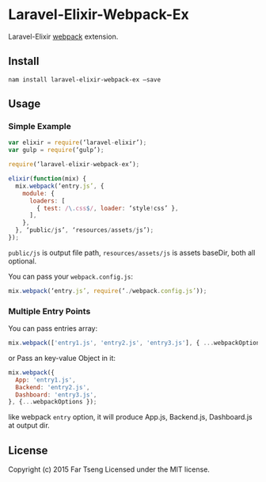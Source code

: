 # Laravel-Elixir-Webpack-Ex

Laravel-Elixir [webpack](https://github.com/webpack/webpack) extension.

## Install
```
nam install laravel-elixir-webpack-ex —save
```

## Usage

### Simple Example

```js
var elixir = require(‘laravel-elixir’);
var gulp = require(‘gulp’);

require(‘laravel-elixir-webpack-ex’);

elixir(function(mix) {
  mix.webpack(‘entry.js’, {
    module: {
      loaders: [
        { test: /\.css$/, loader: ‘style!css’ },
      ],
    },
  }, ‘public/js’, ‘resources/assets/js’);
});
```

`public/js` is output file path, `resources/assets/js` is assets baseDir, both all optional.


You can pass your `webpack.config.js`:

```js
mix.webpack(‘entry.js’, require(‘./webpack.config.js’));
```

### Multiple Entry Points

You can pass entries array:

```js
mix.webpack(['entry1.js', 'entry2.js', 'entry3.js'], { ...webpackOptions });
```

or Pass an key-value Object in it:

```js
mix.webpack({
  App: 'entry1.js',
  Backend: 'entry2.js',
  Dashboard: 'entry3.js',
}, {...webpackOptions });
```
like webpack `entry` option, it will produce App.js, Backend.js, Dashboard.js at output dir.

## License
Copyright (c) 2015 Far Tseng
Licensed under the MIT license.
